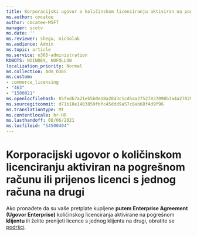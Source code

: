 ```yaml
---
title: Korporacijski ugovor o količinskom licenciranju aktiviran na pogrešnom računu
ms.author: cmcatee
author: cmcatee-MSFT
manager: scotv
ms.date: ''
ms.reviewer: shegu, nicholak
ms.audience: Admin
ms.topic: article
ms.service: o365-administration
ROBOTS: NOINDEX, NOFOLLOW
localization_priority: Normal
ms.collection: Adm_O365
ms.custom:
- commerce_licensing
- "463"
- "1500021"
ms.openlocfilehash: 05fedb7a21eb5b0e18a2843c1cd5aa27527837098b3a4a278298d2e92d8da6d3
ms.sourcegitcommit: d71b18e1403859fbfc45ddd9a57c8ab68f4d9f96
ms.translationtype: MT
ms.contentlocale: hr-HR
ms.lasthandoff: 08/06/2021
ms.locfileid: "54500404"
---
```

# <a name="volume-licensing-enterprise-agreement-activated-on-the-wrong-account-or-transferring-licenses-from-one-account-to-another"></a>Korporacijski ugovor o količinskom licenciranju aktiviran na pogrešnom računu ili prijenos licenci s jednog računa na drugi

Ako pronađete da su vaše pretplate kupljene **putem Enterprise Agreement (Ugovor Enterprise)** količinskog licenciranja aktivirane na  pogrešnom **klijentu** ili želite prenijeti licence s jednog klijenta na drugi, obratite se [podršci](https://go.microsoft.com/fwlink/p/?linkid=518322).